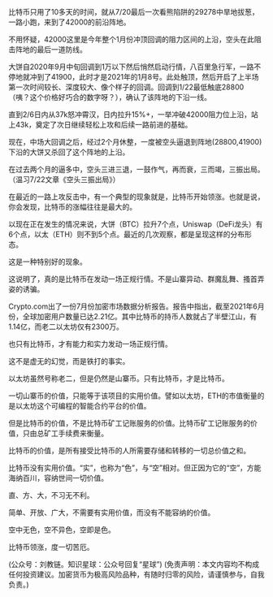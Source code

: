 
比特币只用了10多天的时间，就从7/20最后一次看熊陷阱的29278中旱地拔葱，一路小跑，来到了42000的前沿阵地。

不用怀疑，42000这里是今年整个1月份冲顶回调的阻力区间的上沿，空头在此阻击阵地的最后一道防线。

大饼自2020年9月中旬回调到1万以下然后悄然启动行情，八百里急行军，一路不停地就冲到了41900，此时才是2021年的1月8号。此处触顶，然后开启了上半场第一次时间较长、深度较大、像个样子的回调。回调到1/22最低触底28800（咦？这个价格好巧合的数字呀？），确认了该阵地的下沿一线。

直到2/6日内从37k怒冲霄汉，日内拉升15%+，一举冲破42000阻力位上沿，站上43k，奠定了次日继续轻松上攻和后续一路前进的基础。

现在，中场大回调之后，经过2个月休整，一度被空头逼退到阵地(28800,41900)下沿的大饼又杀回了这个阵地的上沿。

在过去两个月的逼多中，空头三进三退，一鼓作气，再而衰，三而竭，三振出局。（温习7/22文章《空头三振出局》）

在最近的一路上攻反击中，有一个典型的现象就是，比特币开始领涨。也就是说，你会发现，比特币的涨幅往往是最大的。

以现在正在发生的情况来说，大饼（BTC）拉升7个点，Uniswap（DeFi龙头）有6个点，以太（ETH）则不到5个点。最近的几次观察，都是呈现这样的分布形态。

这是一种特别好的现象。

这说明了，真的是比特币在发动一场正规行情。不是山寨异动、群魔乱舞、搔首弄姿的诱骗。

Crypto.com出了一份7月份加密市场数据分析报告。报告中指出，截至2021年6月份，全球加密用户数量已达2.21亿。其中比特币的持币人数就占了半壁江山，有1.14亿，而老二以太坊仅有2300万。

也只有比特币，才有能力和实力发动一场正规行情。

这不是虚无的幻觉，而是铁打的事实。

以太坊虽然号称老二，但是仍然是山寨币。只有比特币，才是比特币。

一切山寨币的价值，只能等于该项目的实用价值。譬如以太坊，ETH的市值衡量的是以太坊这个可编程的智能合约平台的价值。

但是比特币的价值，不是比特币矿工记账服务的价值。比特币矿工记账服务的价值，只由总矿工手续费来衡量。

比特币的价值，是所有接受比特币的人所需要存储和转移的一切总价值之和。

比特币没有实用价值。“实”，也称为“色”，与“空”相对。但正因为它的“空”，方能海纳百川，容纳世间一切价值。

直、方、大，不习无不利。

简单、开放、广大，不需要有实用价值，而没有不能容纳的价值。

空中无色，空不异色，空即是色。

比特币领涨，度一切苦厄。

(公众号：刘教链。知识星球：公众号回复“星球”)
(免责声明：本文内容均不构成任何投资建议。加密货币为极高风险品种，有随时归零的风险，请谨慎参与，自我负责。)